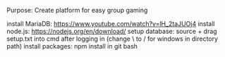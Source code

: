 Purpose: Create platform for easy group gaming

install MariaDB: https://www.youtube.com/watch?v=lH_2taJUOj4
install node.js: https://nodejs.org/en/download/
setup database: source + drag setup.txt into cmd after logging in (change \ to / for windows in directory path)
install packages: npm install in git bash
